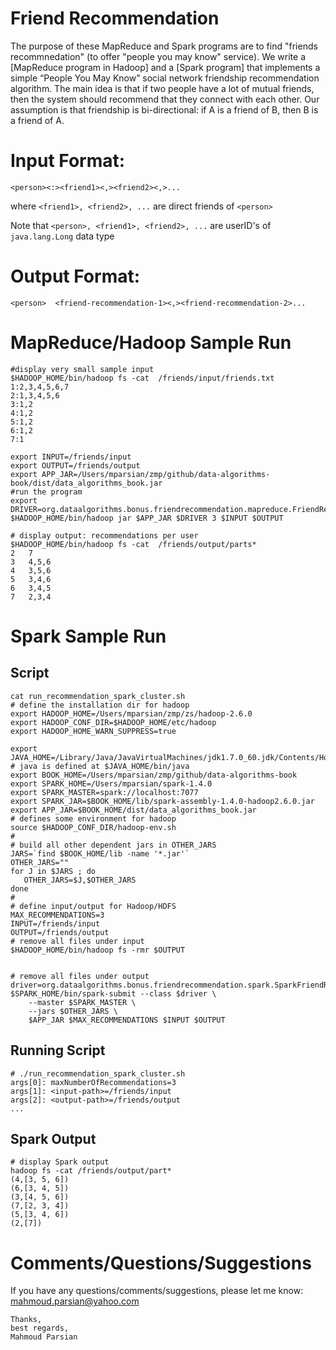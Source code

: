 Friend Recommendation
=====================
The purpose of these MapReduce and Spark programs are to find "friends recommnedation" (to offer "people you may know" service). We write a [MapReduce program in Hadoop] and a [Spark program] that implements a simple “People You May Know” social network friendship recommendation algorithm. The main idea is that if two people have a lot of mutual friends, then the system should recommend that they connect with each other. Our assumption is that friendship is bi-directional: if A is a friend of B, then B is a friend of A.

Input Format:
=============
````
<person><:><friend1><,><friend2><,>...
````

where ````<friend1>, <friend2>, ...```` are direct friends of ````<person>````

Note that ````<person>, <friend1>, <friend2>, ...```` are userID's of ````java.lang.Long```` data type 

Output Format:
==============
````
<person>  <friend-recommendation-1><,><friend-recommendation-2>...
````

MapReduce/Hadoop Sample Run
===========================
````
#display very small sample input
$HADOOP_HOME/bin/hadoop fs -cat  /friends/input/friends.txt
1:2,3,4,5,6,7
2:1,3,4,5,6
3:1,2
4:1,2
5:1,2
6:1,2
7:1

export INPUT=/friends/input
export OUTPUT=/friends/output
export APP_JAR=/Users/mparsian/zmp/github/data-algorithms-book/dist/data_algorithms_book.jar
#run the program
export DRIVER=org.dataalgorithms.bonus.friendrecommendation.mapreduce.FriendRecommendationDriver
$HADOOP_HOME/bin/hadoop jar $APP_JAR $DRIVER 3 $INPUT $OUTPUT

# display output: recommendations per user
$HADOOP_HOME/bin/hadoop fs -cat  /friends/output/parts*
2	7
3	4,5,6
4	3,5,6
5	3,4,6
6	3,4,5
7	2,3,4
````


Spark Sample Run
================

Script
------
````
cat run_recommendation_spark_cluster.sh
# define the installation dir for hadoop
export HADOOP_HOME=/Users/mparsian/zmp/zs/hadoop-2.6.0
export HADOOP_CONF_DIR=$HADOOP_HOME/etc/hadoop
export HADOOP_HOME_WARN_SUPPRESS=true

export JAVA_HOME=/Library/Java/JavaVirtualMachines/jdk1.7.0_60.jdk/Contents/Home
# java is defined at $JAVA_HOME/bin/java
export BOOK_HOME=/Users/mparsian/zmp/github/data-algorithms-book
export SPARK_HOME=/Users/mparsian/spark-1.4.0
export SPARK_MASTER=spark://localhost:7077
export SPARK_JAR=$BOOK_HOME/lib/spark-assembly-1.4.0-hadoop2.6.0.jar
export APP_JAR=$BOOK_HOME/dist/data_algorithms_book.jar
# defines some environment for hadoop
source $HADOOP_CONF_DIR/hadoop-env.sh
#
# build all other dependent jars in OTHER_JARS
JARS=`find $BOOK_HOME/lib -name '*.jar'`
OTHER_JARS=""
for J in $JARS ; do 
   OTHER_JARS=$J,$OTHER_JARS
done
#
# define input/output for Hadoop/HDFS
MAX_RECOMMENDATIONS=3
INPUT=/friends/input 
OUTPUT=/friends/output
# remove all files under input
$HADOOP_HOME/bin/hadoop fs -rmr $OUTPUT


# remove all files under output
driver=org.dataalgorithms.bonus.friendrecommendation.spark.SparkFriendRecommendation
$SPARK_HOME/bin/spark-submit --class $driver \
	--master $SPARK_MASTER \
	--jars $OTHER_JARS \
	$APP_JAR $MAX_RECOMMENDATIONS $INPUT $OUTPUT
````

Running Script
--------------
````
# ./run_recommendation_spark_cluster.sh
args[0]: maxNumberOfRecommendations=3
args[1]: <input-path>=/friends/input
args[2]: <output-path>=/friends/output
...
````

Spark Output
------------
````
# display Spark output
hadoop fs -cat /friends/output/part*
(4,[3, 5, 6])
(6,[3, 4, 5])
(3,[4, 5, 6])
(7,[2, 3, 4])
(5,[3, 4, 6])
(2,[7])
````


Comments/Questions/Suggestions
==============================
If you have any questions/comments/suggestions, please let me know: mahmoud.parsian@yahoo.com

````
Thanks,
best regards,
Mahmoud Parsian
```` 
